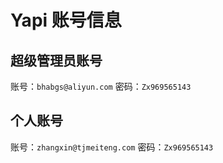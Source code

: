# Yapi 账号信息

## 超级管理员账号
账号：`bhabgs@aliyun.com`
密码：`Zx969565143`

## 个人账号
账号：`zhangxin@tjmeiteng.com`
密码：`Zx969565143`
